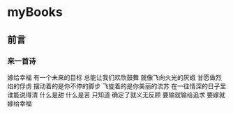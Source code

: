 # myBooks

## 前言

### 来一首诗

嫁给幸福
有一个未来的目标
总能让我们欢欣鼓舞
就像飞向火光的灰蛾
甘愿做烈焰的俘虏
摆动着的是你不停的脚步
飞旋着的是你美丽的流苏
在一往情深的日子里
谁能说得清
什么是甜
什么是苦
只知道 确定了就义无反顾
要输就输给追求
要嫁就嫁给幸福

